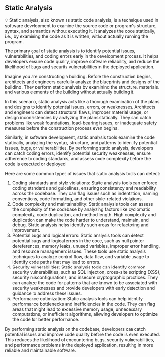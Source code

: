 ## Static Analysis

<aside>
💡 Static analysis, also known as static code analysis, is a technique used in software development to examine the source code or program's structure, syntax, and semantics without executing it. It analyzes the code statically, i.e., by examining the code as it is written, without actually running the program.

The primary goal of static analysis is to identify potential issues, vulnerabilities, and coding errors early in the development process. It helps developers ensure code quality, improve software reliability, and reduce the likelihood of bugs and security vulnerabilities in the deployed application.

Imagine you are constructing a building. Before the construction begins, architects and engineers carefully analyze the blueprints and designs of the building. They perform static analysis by examining the structure, materials, and various elements of the building without actually building it.

In this scenario, static analysis acts like a thorough examination of the plans and designs to identify potential issues, errors, or weaknesses. Architects and engineers can detect structural flaws, improper material usage, or design inconsistencies by analyzing the plans statically. They can catch problems like weak foundations, load-bearing issues, or inadequate safety measures before the construction process even begins.

Similarly, in software development, static analysis tools examine the code statically, analyzing the syntax, structure, and patterns to identify potential issues, bugs, or vulnerabilities. By performing static analysis, developers can catch coding errors, identify potential security weaknesses, ensure adherence to coding standards, and assess code complexity before the code is executed or deployed.

Here are some common types of issues that static analysis tools can detect:

1. Coding standards and style violations: Static analysis tools can enforce coding standards and guidelines, ensuring consistency and readability across the codebase. They can flag issues such as indentation, naming conventions, code formatting, and other style-related violations.
2. Code complexity and maintainability: Static analysis tools can assess the complexity of the codebase by analyzing factors like cyclomatic complexity, code duplication, and method length. High complexity and duplication can make the code harder to understand, maintain, and debug. Static analysis helps identify such areas for refactoring and improvement.
3. Potential bugs and logical errors: Static analysis tools can detect potential bugs and logical errors in the code, such as null pointer dereferences, memory leaks, unused variables, improper error handling, and resource management issues. These tools use static analysis techniques to analyze control flow, data flow, and variable usage to identify code paths that may lead to errors.
4. Security vulnerabilities: Static analysis tools can identify common security vulnerabilities, such as SQL injection, cross-site scripting (XSS), security misconfigurations, and insecure cryptographic practices. They can analyze the code for patterns that are known to be associated with security weaknesses and provide developers with early detection and guidance to address these issues.
5. Performance optimization: Static analysis tools can help identify performance bottlenecks and inefficiencies in the code. They can flag areas that might lead to excessive memory usage, unnecessary computations, or inefficient algorithms, allowing developers to optimize the code for better performance.

By performing static analysis on the codebase, developers can catch potential issues and improve code quality before the code is even executed. This reduces the likelihood of encountering bugs, security vulnerabilities, and performance problems in the deployed application, resulting in more reliable and maintainable software.

</aside>